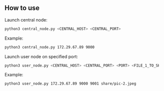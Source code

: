 ## How to use
Launch central node:
```bash
python3 central_node.py <CENTRAL_HOST> <CENTRAL_PORT>
```
Example:
```bash
python3 central_node.py 172.29.67.89 9000
```
Launch user node on specified port:
```bash
python3 user_node.py <CENTRAL_HOST> <CENTRAL_PORT> <PORT> <FILE_1_TO_SHARE> <FILE_2_TO_SHARE> ...
```
Example:
```bash
python3 user_node.py 172.29.67.89 9000 9001 share/pic-2.jpeg
```